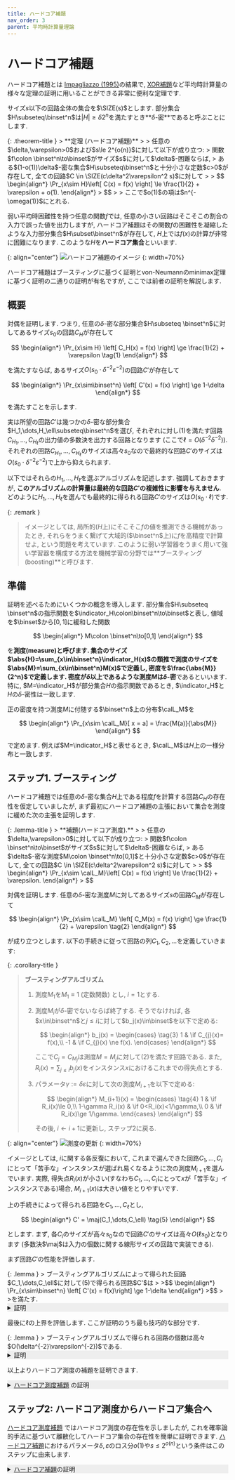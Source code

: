 ```yaml
---
title: ハードコア補題
nav_order: 3
parent: 平均時計算量理論
---
```


# ハードコア補題

ハードコア補題とは [Impagliazzo (1995)](https://ieeexplore.ieee.org/document/492584)の結果で, [XOR補題]({{site.baseurl}}/docs/average_case_complexity/Yao_XOR)など平均時計算量の様々な定理の証明に用いることができる非常に便利な定理です.

サイズ$s$以下の回路全体の集合を$\SIZE(s)$とします.
部分集合$H\subseteq\binset^n$は$|H|\ge \delta 2^n$を満たすとき**$\delta$-密**であると呼ぶことにします.

<div id="hardcore-set" markdown="1">
{: .theorem-title }
> **定理 (ハードコア補題)**
>
> 任意の$\delta,\varepsilon>0$および$s\le 2^{o(n)}$に対して以下が成り立つ:
> 関数$f\colon \binset^n\to\binset$がサイズ$s$に対して$\delta$-困難ならば,
> ある$(1-o(1))\delta$-密な集合$H\subseteq\binset^n$と十分小さな定数$c>0$が存在して, 全ての回路$C \in \SIZE(c\delta^2\varepsilon^2 s)$に対して
> 
> $$
  \begin{align*}
    \Pr_{x\sim H}\left[ C(x) = f(x) \right] \le \frac{1}{2} + \varepsilon + o(1).
  \end{align*}
> $$
>
> ここで$o(1)$の項は$n^{-\omega(1)}$にとれる.
</div>

弱い平均時困難性を持つ任意の関数$f$では, 任意の小さい回路はそこそこの割合の入力で誤った値を出力しますが, ハードコア補題はその関数$f$の困難性を凝縮したような入力部分集合$H\subset\binset^n$が存在して, $H$上では$f(x)$の計算が非常に困難になります.
このような$H$を**ハードコア集合**といいます.

{: align="center"}
  ![ハードコア補題のイメージ]({{site.baseurl}}/docs/average_case_complexity/images/hardcore_image.svg)
{: width=70%}

ハードコア補題はブースティングに基づく証明とvon-Neumannのminimax定理に基づく証明の二通りの証明が有名ですが, ここでは前者の証明を解説します.

## 概要
対偶を証明します.
つまり, 任意の$\delta$-密な部分集合$H\subseteq \binset^n$に対してあるサイズ$s_0$の回路$C_H$が存在して

$$
  \begin{align*}
    \Pr_{x\sim H} \left[ C_H(x) = f(x) \right] \ge \frac{1}{2} + \varepsilon \tag{1}
  \end{align*}
$$

を満たすならば, あるサイズ$O(s_0\cdot \delta^{-2}\varepsilon^{-2})$の回路$C'$が存在して

$$
  \begin{align*}
    \Pr_{x\sim\binset^n} \left[ C'(x) = f(x) \right] \ge 1-\delta
  \end{align*}
$$

を満たすことを示します.

実は所望の回路$C'$は幾つかの$\delta$-密な部分集合$H_1,\dots,H_\ell\subseteq\binset^n$を選び, それぞれに対し(1)を満たす回路$C_{H_1},\dots,C_{H_\ell}$の出力値の多数決を出力する回路となります (ここで$\ell=O(\delta^{-2}\delta^{-2})$).
それぞれの回路$C_{H_1},\dots,C_{H_\ell}$のサイズは高々$s_0$なので最終的な回路$C'$のサイズは$O(s_0\cdot \delta^{-2}\varepsilon^{-2})$で上から抑えられます.

以下ではそれらの$H_1,\dots,H_\ell$を選ぶアルゴリズムを記述します.
強調しておきますが, **このアルゴリズムの計算量は最終的な回路$C'$の複雑性に影響を与えません**.
どのように$H_1,\dots,H_\ell$を選んでも最終的に得られる回路$C'$のサイズは$O(s_0\cdot \ell)$です.

{: .remark }
> イメージとしては, 局所的($H$上)にそこそこ$f$の値を推測できる機械があったとき, それらをうまく繋げて大域的($\binset^n$上)に$f$を高精度で計算せよ, という問題を考えています.
> このように弱い学習器をうまく用いて強い学習器を構成する方法を機械学習の分野では**ブースティング(boosting)**と呼びます.

## 準備

証明を述べるためにいくつかの概念を導入します.
部分集合$H\subseteq \binset^n$の指示関数を$\indicator_H\colon\binset^n\to\binset$と表し,
値域を$\binset$から$[0,1]$に緩和した関数

$$
  \begin{align*}
    M\colon \binset^n\to[0,1]
  \end{align*}
$$

を**測度(measure)**と呼びます.
集合のサイズ$\abs{H}=\sum_{x\in\binset^n}\indicator_H(x)$の類推で測度のサイズを$\abs{M}=\sum_{x\in\binset^n}M(x)$で定義し, 密度を$\frac{\abs{M}}{2^n}$で定義します.
密度が$\delta$以上であるような測度$M$は**$\delta$-密**であるといいます.
特に, $M=\indicator_H$が部分集合$H$の指示関数であるとき, $\indicator_H$と$H$の$\delta$-密性は一致します.

正の密度を持つ測度$M$に付随する$\binset^n$上の分布$\calL_M$を

$$
  \begin{align*}
    \Pr_{x\sim \calL_M}[ x = a] = \frac{M(a)}{\abs{M}}
  \end{align*}
$$

で定めます.
例えば$M=\indicator_H$と表せるとき, $\calL_M$は$H$上の一様分布と一致します.

## ステップ1. ブースティング

ハードコア補題では任意の$\delta$-密な集合$H$上である程度$f$を計算する回路$C_H$の存在性を仮定していましたが, まず最初にハードコア補題の主張において集合を測度に緩めた次の主張を証明します.

<div id="hardcore-measure" markdown="1">
{: .lemma-title }
> **補題(ハードコア測度).**
>
> 任意の$\delta,\varepsilon>0$に対して以下が成り立つ:
> 関数$f\colon \binset^n\to\binset$がサイズ$s$に対して$\delta$-困難ならば,
> ある$\delta$-密な測度$M\colon \binset^n\to[0,1]$と十分小さな定数$c>0$が存在して, 全ての回路$C \in \SIZE(c\delta^2\varepsilon^2 s)$に対して
> 
> $$
  \begin{align*}
    \Pr_{x\sim \calL_M}\left[ C(x) = f(x) \right] \le \frac{1}{2} + \varepsilon.
  \end{align*}
> $$
</div>

対偶を証明します.
任意の$\delta$-密な測度$M$に対してあるサイズ$s$の回路$C_M$が存在して

$$
  \begin{align*}
    \Pr_{x\sim \calL_M} \left[ C_M(x) = f(x) \right] \ge \frac{1}{2} + \varepsilon \tag{2}
  \end{align*}
$$

が成り立つとします.
以下の手続きに従って回路の列$C_1,C_2,\dots$を定義していきます:

{: .corollary-title }
> **ブースティングアルゴリズム**
>
> 1. 測度$M_1$を$M_1\equiv 1$ (定数関数) とし, $i=1$とする.
> 2. 測度$M_i$が$\delta$-密でないならば終了する. そうでなければ, 各$x\in\binset^n$と$j\le i$に対して$b_j(x)\in\binset$を以下で定める:
>
>    $$
       \begin{align*}
         b_j(x) = \begin{cases} \tag{3}
           1	& \if C_{j}(x)= f(x),\\
           -1 & \if C_{j}(x) \ne f(x).
         \end{cases}
       \end{align*}
>    $$
>
>    ここで$C_j=C_{M_j}$は測度$M=M_j$に対して(2)を満たす回路である.
>    また, $R_i(x) = \sum_{j\le i}b_j(x)$をインスタンス$x$におけるこれまでの得失点とする.
> 3. パラメータ$\gamma:=\delta\varepsilon$に対して次の測度$M_{i+1}$を以下で定める:
>
>    $$
     \begin{align*}
      M_{i+1}(x) = \begin{cases} \tag{4}
        1	& \if R_i(x)\le 0,\\
        1-\gamma R_i(x) & \if 0<R_i(x)<1/\gamma,\\
        0 & \if R_i(x)\ge 1/\gamma.
       \end{cases}
     \end{align*}
>    $$
>
>    その後, $i\leftarrow i+1$に更新し, ステップ2に戻る.

{: align="center"}
![測度の更新]({{site.baseurl}}/docs/average_case_complexity/images/hardcore_boosting.svg)
{: width=70%}

イメージとしては, $i$に関する各反復において, これまで選んできた回路$C_1,\dots,C_i$にとって「苦手な」インスタンスが選ばれ易くなるように次の測度$M_{i+1}$を選んでいます.
実際, 得失点$R_i(x)$が小さい(すなわち$C_1,\dots,C_i$にとって$x$が「苦手な」インスタンスである)場合, $M_{i+1}(x)$は大きい値をとりやすいです.

上の手続きによって得られる回路を$C_1,\dots,C_\ell$とし,

$$
  \begin{align*}
    C' = \maj(C_1,\dots,C_\ell) \tag{5}
  \end{align*}
$$

とします.
まず, 各$C_i$のサイズが高々$s_0$なので回路$C'$のサイズは高々$O(\ell s_0)$となります (多数決$\maj$は入力の個数に関する線形サイズの回路で実装できる).

まず回路$C'$の性能を評価します.

<div id="boosting-performance" markdown="1">
{: .lemma }
> ブースティングアルゴリズムによって得られた回路$C_1,\dots,C_\ell$に対して(5)で得られる回路$C'$は
> 
>$$
  \begin{align*}
    \Pr_{x\sim\binset^n} \left[ C'(x) = f(x)\right] \ge 1-\delta
  \end{align*}
>$$
>
>を満たす.
</div>

<details markdown="1" style="background-color: #eee;">
<summary style="display: list-item">証明</summary>
  インスタンス$x\in\binset^n$に対して$C'(x)\ne f(x)$とすると, $C_1,\dots,C_\ell$のうち少なくとも$\ell/2$個の回路は入力$x$に対して間違えた値を出力するはずです.
  従って$R_\ell(x)\le 0$となるので, $M_{\ell+1}(x)=1$となります.
  一方で, ブースティングアルゴリズムはステップ2において$i=\ell+1$のとき終了するはずなので, $M_{\ell+1}$は$\delta$-密でない, すなわち$\E[M_{\ell+1}]< \delta$となります.
  一方で

  $$
    \begin{align*}
      \delta &> \E[M_{\ell+1}] \\
        &= 2^{-n}\sum_{x\in\binset^n} M_{\ell+1}(x) \\
        &\ge 2^{-n} \abs*{ \left\{x\in\binset^n\colon C'(x)\ne f(x)\right\} } \\
        &=\Pr_{x\sim\binset^n} \left[C'(x)\ne f(x)\right]
    \end{align*}
  $$

  より主張を得ます.
  
</details>


最後に$\ell$の上界を評価します. ここが証明のうち最も技巧的な部分です.

<div id="boosting-size" markdown="1">
{: .lemma }
> ブースティングアルゴリズムで得られる回路の個数は高々$O(\delta^{-2}\varepsilon^{-2})$である.

<details markdown="1" style="background-color: #eee;">
<summary style="display: list-item">証明</summary>
不変量

  $$
    \begin{align*}
      \Phi = \sum_{i\in[\ell]}\sum_{x\in\binset^n} M_i(x) b_i(x)
    \end{align*}
  $$
  
  の上下界をそれぞれ求めます. ここで$b_j(x)$は式(3)で定義される関数です.

  まず, 各$i\in[\ell]$に対して$C_i$に関する仮定(2)より

  $$
    \begin{align*}
      \E_{x\sim\calL_{M_i}} \left[ b_i(x) \right] &= \Pr_{x\sim\calL_{M_i}} \left[C_i(x) = f(x)\right] - \Pr \left[ C_i(x) \ne f(x)\right] \\
      &= 2\Pr \left[C_i(x) = f(x)\right] - 1 \\
      &\ge 2\varepsilon
    \end{align*}
  $$
  
  より, 両辺の$i\sim[\ell]$について総和をとると

  $$
    \begin{align*}
      \Psi &= \sum_{i\in[\ell]} \abs{M_i}\cdot\E_{x\sim\calL_{M_i}} [b_i(x)] \\
      &\ge \sum_{i\in[\ell]} \delta 2^n\cdot 2\varepsilon & & \because\text{各$M_i$は$\delta$-密} \\
      &= 2\ell\delta\varepsilon\cdot 2^n. \tag{6}
    \end{align*}
  $$
  

  次にインスタンス$x\in\binset^n$を固定して$\sum_{i\in[\ell]}M_i(x)b_i(x)$を上から抑えます.
  関数$m\colon \Int\to[0,1]$を

  $$
    \begin{align*}
      m(z) = \begin{cases}
        1 & \if z\le 0,\\
        1-\gamma z & \if 0<z<1/\gamma,\\
        0 & \if z\ge1/\gamma
      \end{cases}
    \end{align*}
  $$
  
  とします. つまり, 測度$M_i$の更新式(4)を$M_{i+1}(x) = m(R_i(x))$と表します.

  ここで, 次の補助的な有向路を考えます:
  - 頂点集合は$\\{ R_i(x)\colon i=0,1,\dots,\ell\\} \subseteq\Int$ (ただし$R_0(x)=0$と定める).
  - 各$i\in[\ell]$に対してこの有向路は有向辺$(R_{i-1}(x),R_{i}(x))$をこの順番で辿る. さらに, $i$番目の辺を辿ったときに重み$M_{i}(x)b_i(x)$を課す.

  要するに, 新たに選んだ回路$C_i$がインスタンス$x$上で$f(x)$を計算できたら右側, そうでなければ左側に移動する路を考えています.
  この有向路が課される重みの総和

  $$
    \begin{align*}
      \sum_{i\in[\ell]} M_{i}(x) b_{i}(x) \tag{7}
    \end{align*}
  $$

  を上から評価すれば$\Phi$の上界に繋がります.

  {: align="center"}
  ![path]({{site.baseurl}}/docs/average_case_complexity/images/hardcore_proof_path.svg)
  {: width=70%}

  - まず, 頂点$a=R_{i-1}(x)\ge 1/\gamma$から出発する辺についてはその重みの絶対値は$M_i(x)=m(R_{i-1}(x))=0$となるため, 総和に寄与しません.

  - 次に, 有向パスが辺$(a,a+1)$と$(a+1,a)$を辿ったとします.
    辺$(a,a+1)$に課される重みとその逆順$(a+1,a)$に課される重みは符号が異なっており, これら二つの和の絶対値は適当な$a\in\Int$を用いて$\abs{m(a)-m(a+1)}$と表せます.
    関数$m$は$0<a<1/\gamma$の範囲では傾き$\gamma$, それ以外では傾き$0$の直線なので, この絶対値は高々$\gamma$となります.
    このような往復のペアは有向路全体の中でも高々$\ell/2$個しかないので, 往復に課される重みの総和(7)に対する寄与は高々$\gamma\ell/2$となります.

  - 有向路から全ての往復を除去すると, 閉路がなくなるため単なるパスとなります. 左に行き続ける有向路$0\to -1 \to -2\to \dots$については辺重みが$0$以下なので, 総和(7)に寄与しません.
    一方で下図のように右に行き続ける有向路$0\to 1\to 2\to \dots$は, 座標$\ge1/\gamma$から出発する辺の重みは$0$になるので, 総和(7)に寄与する部分の路長は高々$1/\gamma$です.
    重みは常に$1$以下であることを踏まえると, このパス全体の寄与は高々$1/\gamma$となります.

  {: align="center"}
  ![path]({{site.baseurl}}/docs/average_case_complexity/images/hardcore_proof_path2.svg)
  {: width=70%}

以上の議論より, 総和(7)は高々$\frac{\gamma\ell}{2} + \frac{1}{\gamma}$となり,
これは任意のインスタンス$x$について成り立つことから

$$
  \begin{align*}
    \Phi \le 2^n\cdot \left(\frac{\gamma\ell}{2} + \frac{1}{\gamma}\right) \tag{8}
  \end{align*}
$$

を得ます.

最後に, (6)(8)を$\ell$について解くと$\ell=O(\delta^{-2}\varepsilon^{-2})$を得ます. $\square$

</details>
</div>

以上よりハードコア測度の補題を証明できます.

<details markdown="1" style="background-color: #eee;">
<summary style="display: list-item"> <a href="#hardcore-measure">ハードコア測度補題</a>
の証明</summary>
  関数$f$が$\SIZE(s)$に対して$\delta$-困難であるとし,
  任意の$\delta$-密な測度$M$に対して(2)を満たす回路$C_M$が存在し, そのサイズは$c\delta^2\varepsilon^2 s$となることを(背理法として)仮定します
  (ここで$c>0$は十分小さな定数).

  ブースティングアルゴリズムによって得られる回路$C_1,\dots,C_\ell$は, 各$C_i$のサイズが高々$c\delta^2\varepsilon^2 s$なので, (5)で定義される$C'$のサイズは, 二つ目の補題より高々$O(s\ell)=O(s\delta^{-2}\varepsilon^{-2}) \le s$となります (最後の不等号では$c$が十分小さい定数であることを用いた).
  一方, 最初の補題より, $C'$は$\Pr_{x\sim\binset^n}[C'(x)=f(x)]  \ge 1-\delta$となり, 関数$f$が$\SIZE(s)$に対して$\delta$-困難であることに矛盾します. $\square$

</details>


## ステップ2: ハードコア測度からハードコア集合へ

[ハードコア測度補題](#hardcore-measure)
ではハードコア測度の存在性を示しましたが, これを確率論的手法に基づいて離散化してハードコア集合の存在性を簡単に証明できます.
[ハードコア補題](#hardcore-set)におけるパラメータ$\delta,\varepsilon$のロス分$o(1)$や$s\le 2^{o(n)}$という条件はこのステップに由来します.

<details markdown="1" style="background-color: #eee;">
<summary style="display: list-item">
<a href="#hardcore-set">ハードコア補題</a>の証明
</summary>
  
ハードコア測度補題により存在性が保証されるハードコア測度を$M$とします.
この測度$M\colon\binset^n\to[0,1]$は$\delta$-密であり,
(十分小さな定数$c>0$に対して)任意のサイズ$c\delta^2\varepsilon^2 s$の回路$C$に対して

$$
  \begin{align*}
    \Pr_{x\sim\calL_M} \left[C(x) = f(x)\right] \le \frac{1}{2} + \varepsilon
  \end{align*}
$$

を満たします.

集合$H\subseteq\binset^n$を, 各$x\in\binset^n$に対して独立に確率$M(x)\in[0,1]$で$H$に含めて得られるランダムな集合とします.
このランダムな集合$H$が正の確率で所望の性質を満たすことを示すことによって, 所望の集合の存在性を証明します.

**密性の証明**

ランダム集合$H$の要素数の期待値は
$$\E[\abs{H}]=\sum_{x\in\binset^n} M(x) = \abs{M}\ge \delta$$
であり,
$\abs{H}=\sum_{x\in\binset^n} \indicator_{x\in H}$は独立な確率変数の和なので,
[Hoeffdingの不等式]({{site.baseurl}}/docs/tools/prob_inequalities#hoeffding-inequality)より確率$0.99$で$\abs{H}\ge (1-o(1))\delta 2^n$を満たします.
従って$H$は$(1-o(1))\delta$-密です.

なお, ここでも以降でも$o(1)$の項はHoeffdingの不等式に由来するものであり, $n^{-\omega(1)}$ととることができます.

**ハードコア性の証明**

ランダム集合$H$が正の確率でハードコア性を持つことを示します. 具体的には

$$
  \begin{align*}
    \Pr_{H} \qty[ \tinyforall C \in \SIZE(c\delta^2\varepsilon^2 s),\,\Pr_{x\sim H} \qty[ C(x) = f(x) ] \le \frac{1}{2} + \varepsilon ] \ge 1-o(1) \tag{9}
  \end{align*}
$$

を示します. まず, 内部の確率

$$
  \begin{align*}
    \Pr_{x\sim H} \qty[ C(x) = f(x) ] &= \frac{\sum_{x\in H} \indicator_{C(x)=f(x)}}{|H|}
  \end{align*}
$$

の分子と分母を評価します.
密性の証明の議論から, 集合$H$は確率$0.99$で$\abs{H}\ge(1-o(1))\abs{M}$となります.

一方で, 任意に固定した回路$C \in \SIZE(c\delta^2\varepsilon^2 s)$に対して, 分子を評価します.
集合$A_C=\qty{ x\in\binset^n\colon C(x) = f(x)}$を$C$が正解するインスタンスの集合とすると

$$
  \begin{align*}
    \sum_{x\in H} \indicator_{C(x)=f(x)} = \sum_{x\in A_C} \indicator_{x\in H}
  \end{align*}
$$

は($H$の選び方のランダムネスに関して)独立な$\abs{A_C}$個の確率変数の和となり, しかもその期待値は

$$
  \begin{align*}
    \sum_{x\in A_C} \Pr\qty[ x\in H ] &= \sum_{x\in A_C} M(x) \\
    &= \abs{M} \sum_{x\in \binset^n} \frac{M(x)}{\abs{M}}\cdot \indicator_{C(x)=f(x)} \\
    &= \abs{M} \Pr_{x\sim \calL_M} \qty[ C(x)=f(x) ] \\
    &\le \abs{M} \qty( \frac{1}{2} + \varepsilon )
  \end{align*}
$$

を満たします (最後の不等号で測度$M$のハードコア性を用いた).
従って [Hoeffdingの不等式]({{site.baseurl}}/docs/tools/prob_inequalities#hoeffding-inequality)より,
確率$1-2^{-\Omega(2^n)}$で$\abs{A_C\cap H} \le (1+o(1))\abs{M}\qty(\frac{1}{2}+\varepsilon)$を満たします.

考える回路$C$のサイズが高々$s\le 2^{o(n)}$なので, $C$としてありうる回路の個数は高々$2^{\poly(s)}=2^{2^{o(n)}}$個ですので, $C$に関するunion boundより

$$
  \begin{align*}
    \Pr_H \qty[ \tinyforall C\in\SIZE(c\delta^2\varepsilon^2 s), \sum_{x\in H} \indicator_{C(x)=f(x)} \le (1+o(1))\abs{M}\qty(\frac{1}{2}+\varepsilon) ] \ge 0.99
  \end{align*}
$$

となるので, $H$が確率$0.99$で$\delta$-密であることも踏まえると, 確率$0.98$で


$$
  \begin{align*}
    \tinyforall C\in \SIZE(c\delta^2\varepsilon^2s), \Pr_{x\sim H} \qty[C(x)=f(x)] \le \frac{1}{2} + \varepsilon - o(1)
  \end{align*}
$$

となり, (9)を得ます. $\square$
</details>
